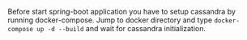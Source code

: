 Before start spring-boot application you have to setup cassandra by running docker-compose. Jump to docker directory and type `docker-compose up -d --build` and wait for cassandra initialization.